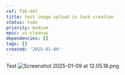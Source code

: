 ```yaml
---
ref: TSK-047
title: test image upload in task creation
status: todo
priority: medium
epic: ui-cleanup
dependencies: []
tags: []
created: '2025-01-09'
---
```

Test
![Screenshot 2025-01-09 at 12.05.18.png](/task-images/1736430131500-Screenshot-2025-01-09-at-12.05.18.png)
